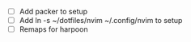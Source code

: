 - [ ] Add packer to setup
- [ ] Add ln -s ~/dotfiles/nvim ~/.config/nvim to setup
- [ ] Remaps for harpoon
